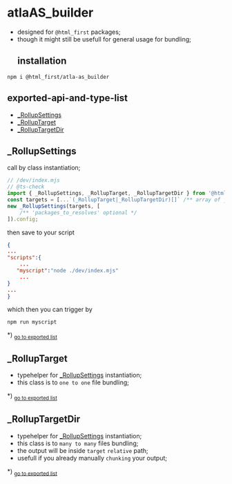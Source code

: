 # atlaAS_builder
- designed for `@html_first` packages;
- though it might still be usefull for general usage for bundling;
    ## installation
```shell
npm i @html_first/atla-as_builder
```
## exported-api-and-type-list
- [_RollupSettings](#_rollupsettings)
- [_RollupTarget](#_rolluptarget)
- [_RollupTargetDir](#_rolluptargetdir)
<h2 id="_rollupsettings">_RollupSettings</h2>

call by class instantiation;```js// /dev/index.mjs// @ts-checkimport { _RollupSettings, _RollupTarget, _RollupTargetDir } from '@html_first/atla-as_builder';const targets = [...`(_RollupTarget|_RollupTargetDir)[]` /** array of _RollupTarget instances */];new _RollupSettings(targets, [	/** 'packages_to_resolves' optional */]).config;```then save to your script```json{..."scripts":{	...   "myscript":"node ./dev/index.mjs"	...}...}```which then you can trigger by```shellnpm run myscript```

*) <sub>[go to exported list](#exported-api-and-type-list)</sub>

<h2 id="_rolluptarget">_RollupTarget</h2>

- typehelper for [_RollupSettings](#_rollupsettings) instantiation;- this class is to `one to one` file bundling;

*) <sub>[go to exported list](#exported-api-and-type-list)</sub>

<h2 id="_rolluptargetdir">_RollupTargetDir</h2>

- typehelper for [_RollupSettings](#_rollupsettings) instantiation;- this class is to `many to many` files bundling;- the output will be inside `target` `relative` path;- usefull if you already manually `chunking` your output;

*) <sub>[go to exported list](#exported-api-and-type-list)</sub>
